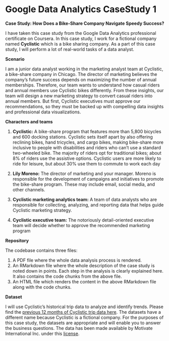 # Google Data Analytics CaseStudy 1

**Case Study: How Does a Bike-Share Company Navigate Speedy Success?**

I have taken this case study from the Google Data Analytics professional certificate on Coursera. In this case study, I work for a fictional company named **Cyclistic** which 
is a bike sharing company. As a part of this case study, I will perform a lot of real-world tasks of a data analyst. 

**Scenario**

I am a junior data analyst working in the marketing analyst team at Cyclistic, a bike-share company in Chicago. The director
of marketing believes the company’s future success depends on maximizing the number of annual memberships. Therefore,
our team wants to understand how casual riders and annual members use Cyclistic bikes differently. From these insights,
our team will design a new marketing strategy to convert casual riders into annual members. But first, Cyclistic executives
must approve our recommendations, so they must be backed up with compelling data insights and professional data
visualizations. 

**Characters and teams**

1) **Cyclistic:** A bike-share program that features more than 5,800 bicycles and 600 docking stations. Cyclistic sets itself
apart by also offering reclining bikes, hand tricycles, and cargo bikes, making bike-share more inclusive to people with
disabilities and riders who can’t use a standard two-wheeled bike. The majority of riders opt for traditional bikes; about
8% of riders use the assistive options. Cyclistic users are more likely to ride for leisure, but about 30% use them to
commute to work each day

2) **Lily Moreno:** The director of marketing and your manager. Moreno is responsible for the development of campaigns
and initiatives to promote the bike-share program. These may include email, social media, and other channels.

3) **Cyclistic marketing analytics team:** A team of data analysts who are responsible for collecting, analyzing, and
reporting data that helps guide Cyclistic marketing strategy.

4) **Cyclistic executive team:** The notoriously detail-oriented executive team will decide whether to approve the
recommended marketing program

**Repository**

The codebase contains three files:
1) A PDF file where the whole data analysis process is rendered.
2) An RMarkdown file where the whole description of the case study is noted down in points. Each step in the analysis is clearly explained here. It also contains the code chunks
from the above file.
3) An HTML file which renders the content in the above RMarkdown file along with the code chunks.


**Dataset**

I will use Cyclistic’s historical trip data to analyze and identify trends. Please find the [previous 12 months of Cyclistic trip data here](https://divvy-tripdata.s3.amazonaws.com/index.html).
The datasets have a different name because Cyclistic is a fictional company. For the purposes of this case study,
the datasets are appropriate and will enable you to answer the business questions. The data has been made available by
Motivate International Inc. under this [license](https://www.divvybikes.com/data-license-agreement).